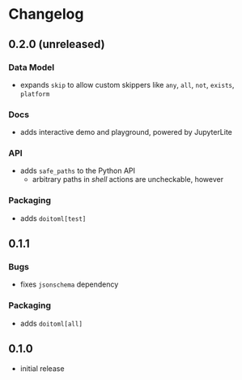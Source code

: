 # Changelog

## 0.2.0 (unreleased)

### Data Model

- expands `skip` to allow custom skippers like `any`, `all`, `not`, `exists`, `platform`

### Docs

- adds interactive demo and playground, powered by JupyterLite

### API

- adds `safe_paths` to the Python API
  - arbitrary paths in _shell_ actions are uncheckable, however

### Packaging

- adds `doitoml[test]`

## 0.1.1

### Bugs

- fixes `jsonschema` dependency

### Packaging

- adds `doitoml[all]`

## 0.1.0

- initial release
